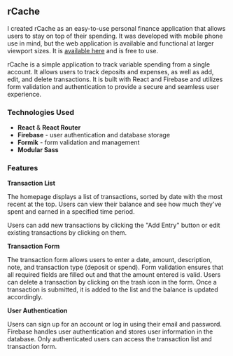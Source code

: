 ## rCache

I created rCache as an easy-to-use personal finance application that allows users to stay on top of their spending.  It was developed with mobile phone use in mind, but the web application is available and functional at larger viewport sizes. It is [available here](https://rcachev2.netlify.app/) and is free to use.

rCache is a simple application to track variable spending from a single account. It allows users to track deposits and expenses, as well as add, edit, and delete transactions. It is built with React and Firebase and utilizes form validation and authentication to provide a secure and seamless user experience.

### Technologies Used

 - **React** & **React Router** 
 - **Firebase** - user authentication and database storage    
  - **Formik** - form validation and management
  - **Modular Sass**

### Features

**Transaction List**

The homepage displays a list of transactions, sorted by date with the most recent at the top. Users can view their balance and see how much they've spent and earned in a specified time period.

Users can add new transactions by clicking the "Add Entry" button or edit existing transactions by clicking on them.

**Transaction Form**

The transaction form allows users to enter a date, amount, description, note, and transaction type (deposit or spend). Form validation ensures that all required fields are filled out and that the amount entered is valid. Users can delete a transaction by clicking on the trash icon in the form. Once a transaction is submitted, it is added to the list and the balance is updated accordingly.

**User Authentication**

Users can sign up for an account or log in using their email and password. Firebase handles user authentication and stores user information in the database. Only authenticated users can access the transaction list and transaction form.